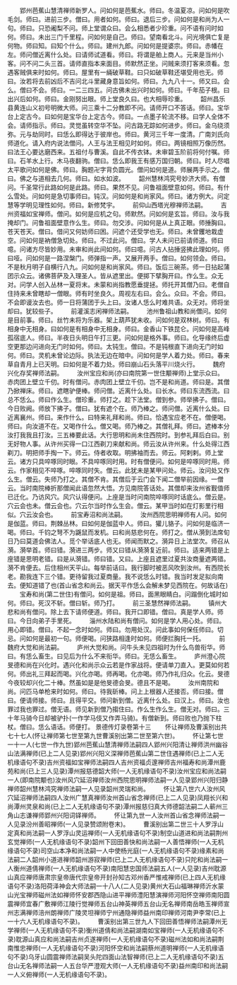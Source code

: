 <!-- { "loadSidebar": true } -->
　　郢州芭蕉山慧清禅师新罗人。问如何是芭蕉水。师曰。冬温夏凉。问如何是吹毛剑。师曰。进前三步。僧曰。用者如何。师曰。退后三步。问如何是和尚为人一句。师曰。只恐阇梨不问。师上堂谓众曰。会么相悉者少珍重。问不语有问时如何。师曰。未出三门千里程。问如何是自己。师曰。望南看北斗。问光境俱亡复是何物。师曰知。曰知个什么。师曰。建州九郎。问如何是提婆宗。师曰。赤幡在左。师问僧近离什么处。曰请师试道看。师曰。将谓是舶上商人。元来是当州小客。问不问二头三首。请师直指本来面目。师默然正坐。问贼来须打客来须看。忽遇客贼俱来时如何。师曰。屋里有一緉破草鞋。曰只如破草鞋还堪受用也无。师曰。汝若将去前凶后不吉问北斗里藏身意旨如何。师曰。九九八十一。师又曰。会么。僧曰不会。师曰。一二三四五。问古佛未出兴时如何。师曰。千年茄子根。曰出兴后如何。师曰。金刚努出眼。师上堂良久曰。也大相辱珍重。
　　韶州昌乐县黄连山义初号明微大师。问三乘十二分教即不问。请师开口不答话。师曰。宝华台上定古今。曰如何是宝华台上定古今。师曰。一点墨子轮流不移。曰学人全体不会。请师指示。师曰。灵觉虽转空华不坠。问古路无踪如何进步。师曰。金乌绕须弥。元与劫同时。曰恁么即得达于彼岸也。师曰。黄河三千年一度清。广南刘氏向师道化。请入府内说法僧问。人王与法王相见时如何。师曰。两镜相照万像历然。曰法王心要达磨西来。五祖付与曹溪。自此不传衣钵。未审碧玉阶前将何付嘱。师曰。石羊水上行。木马夜翻驹。僧曰。恁么即我王有感万国归朝。师曰。时人尽唱太平歌问如何是佛。师曰。胸题卍字背负圆光。僧问如何是道。师展两手示之。僧曰。佛之与道相去几何。师曰。如水如波。
　　韶州慧林鸿究号妙济大师。有僧问。千圣常行此路如何是此路。师曰。果然不见。问鲁祖面壁意如何。师曰。有什么雪处。问如何是急切事师曰。钝汉。问如何是和尚家风。师曰。诸方例大。问定慧等学明见理性如何。师曰。新修梵宇。
　　前仰山西塔光穆禅师法嗣。
　　吉州资福如宝禅师。僧问。如何是应机之句。师默然。问如何是玄旨。师曰。汝与我掩却门。问鲁祖面壁意作么生。师曰。勿交涉。问如何是从上真正眼。师捶胸曰。苍天苍天。僧曰。借问又何妨师曰困。问遮个还受学也无。师曰。未曾钁地栽虚空。问如何是衲僧急切处。师曰。不过此问。僧曰。学人未问已前请师道。师曰噫。问诸方尽皆妙用。未审和尚此间如何。师曰噫。问古人拈捶竖拂此理如何。师曰哑。问如何是一路涅槃门。师弹指一声。又展开两手。僧曰。如何领会。师曰。不是秋月明子自横行八九。问如何是和尚家风。师曰。饭后三碗茶。师一日拈起蒲团示众云。诸佛菩萨及入理圣人。皆从遮里出。便掷下擘胸开曰。作么生。众无对。问学人创入丛林一夏将末。未蒙和尚指教愿垂提拯。师托开其僧乃曰。老僧自住持来未曾瞎却一僧眼。师有时坐良久。周视左右曰。会么。众曰。不会。师曰。不会即谩汝去也。师一日将蒲团于头上曰。汝诸人恁么时难共语。众无对。师将坐却曰。犹较些子。
　　前灌溪志闲禅师法嗣。
　　池州鲁祖山教和尚僧问。如何是目前事。师曰。丝竹未将为乐器。架上葫芦犹未收。问如何是双林树。师曰。有相身中无相身。曰如何是有相身中无相身。师曰。金香山下铁昆仑。问如何是高峰孤宿底人。师曰。半夜日头明日午打三更。问如何是格外事。师曰。化导缘终后虚空更那边问进向无门时如何。师曰。太钝生。僧曰。不是钝根直下进向无门时如何。师曰。灵机未曾论边际。执法无边在暗中。问如何是学人着力处。师曰。春来草自青月上已天明。曰如何是不着力处。师曰崩山石头落平川烧火行。
　　魏府兴化存奖禅师法嗣。
　　汝州宝应和尚(亦曰南院第一世住颙禅师)上堂示众曰。赤肉团上壁立千仞。时有僧问。赤肉团上壁立千仞。岂不是和尚道。师曰是。其僧乃掀禅床。师曰。遮瞎驴便棒。师问僧。近离什么处。曰长水。师曰东流西流。曰总不恁么。师曰作么生。僧珍重。师打之。趁下法堂。僧到参。师举拂子。僧曰。今日败阙。师放下拂子。僧曰。犹有遮个在。师乃棒之。师问僧。近离什么处。曰近离襄州。师曰。来作什么。曰特来礼拜和尚。师曰。恰遇宝应老不在。僧便喝。师曰。向汝道不在。又喝作什么。僧又喝。师乃棒之。其僧礼拜。师曰。遮棒本分汝打我我且打汝。三五棒要此话。大行思明和尚未住西院时。到参礼拜后白曰。别无好物人事。从许州买得一口江西剃刀来献和尚。师云汝从许州来。什么处得江西剃刀。明把师手掏一下。师云。侍者收取。明拂袖而去。师云。阿剌剌。师上堂云。诸方只具啐啄同时眼。不具啐啄同时用。时有僧便问。如何是啐啄同时用。师云。作家相见不啐啄。啐啄同时失。僧云。此犹未是某甲问处。师云。汝问处又作么生。僧云。失师乃打之。其僧不肯。其僧后于云门会下闻二僧举前因缘。一僧云。当时南院棒折那僧闻此语忽然大悟。方见南院答话处。其僧却来汝州省觐值师已迁化。乃访风穴。风穴认得便问。上座是当时问南院啐啄同时话底么。僧云是。穴云会也未。僧云会也。穴云尔当时作么生会。僧云。某甲当时如在灯影里行相似。穴云汝会也。
　　前宝寿沼和尚法嗣。
　　汝州西院思明禅师有人问。如何是伽蓝。师曰。荆棘丛林。曰如何是伽蓝中人。师曰。獾儿貉子。问如何是临济一喝。师曰。千钧之弩不为鼷鼠而发机。曰和尚慈悲何在。师打之。僧从漪到法席旬日乃曰莫道会佛法人。觅个举话底人也无。师闻而默之。漪异日上法堂次。师召从漪。漪举首。师曰错。漪进三两步。师又曰错从漪漪复近前。师曰。适来两错是上座错是思明老错。曰是从漪错。师曰错。又曰。上座且遮里过夏共汝商量遮两错。漪不肯便去。后住相州天平山。每举前话曰。我行脚时被恶风吹到汝州。有西院长老。勘我连下三个错。更待留我过夏商量。我不说恁么时错。我当时发足拟向南去。便知道错了也(首山省念和尚云。据天平作恁么会解未梦见西院在。何故话在)
　　宝寿和尚(第二世住)有僧问。如何是祖。师曰。面黑眼睛白。问蹋倒化城时如何。师曰。死汉不斩。僧曰斩。师乃打。
　　前三圣慧然禅师法嗣。
　　镇州大悲和尚有僧问。除上去下请师便道。师曰。我开口即错。僧曰。真是学人师。师曰。今日向弟子手里死。
　　淄州水陆和尚有僧问。如何是学人用心处。师曰。用心即错。僧曰。不起一念时如何。师曰。勿用处汉。问此事如何保任师曰。切忌。问如何是最初一句。师便喝。问狭路相逢时如何。师便拦胸托一托。
　　前魏府大觉和尚法嗣。
　　庐州大觉和尚。问牛头未见四祖时为什么鸟兽衔华。师曰。有恁么畜生。曰见后为什么不来衔华。师曰。无恁么畜生。
　　庐州澄心院旻德和尚在兴化时。遇兴化和尚示众云若是作家战将。便请单刀直入。更莫如何若何。师出礼三拜起而喝。兴化亦喝。师再喝。化亦喝。师乃作礼归众。化云。旻德今夜较却兴化二十棒。然虽如是是他旻德会旻。德且不是喝。
　　汝州南院和尚。问匹马单枪来时如何。师曰。待我斫棒。问上上根器人还接否。师曰接。僧曰。便请师接。师曰。且得平交。师问新到僧。近离什么处。曰汉上。师曰。汝也罪过我也罪过。僧无语。师见新到僧乃搊住曰。作么生作么生。僧无对。师曰。三十年马骑今日却被驴扑(一作学马伎又作弄马骑)。有僧新到。师曰败也乃抛下柱杖。僧曰。恁么语话。师便打。
景德传灯录卷第十三
　　怀让禅师及曹溪别出共七十七人(怀让禅师第七世至第九世曹溪别出第二世至第六世)。
　　怀让第七世一十一人(七世一作九世)郢州芭蕉山慧清禅师法嗣四人郢州兴阳清让禅师洪州幽谷山法满禅师(已上二人见录)郢州兴阳义深禅师芭蕉山第二世住遇禅师(已上二人无机缘语句不录)吉州资福如宝禅师法嗣四人吉州资福贞邃禅师吉州福寿和尚潭州鹿苑和尚(已上三人见录)潭州报慈德韶大师(一人无机缘语句不录)汝州宝应和尚法嗣一人(即南院颙也)汝州风穴延沼禅师汝州西院思明禅师法嗣一人见录郢州兴阳归静禅师韶州慧林鸿究禅师法嗣一人见录韶州灵瑞和尚。
　　怀让第八世六人汝州风穴延沼禅师法嗣四人汝州广慧真禅师汝州首山省念禅师(已上二人见录)凤翔长兴和尚潭州灵泉和尚(已上二人无机缘语句不录)潭州报慈归真大师德韶法嗣二人蕲州三角山志谦禅师郢州兴阳词铎禅师。
　　怀让第九世一人汝州首山省念禅师法嗣一人见录汾州善昭禅师(一人见录赞颂附卷末)。
　　曹溪别出第二世三十人罗浮山定真和尚法嗣一人罗浮山灵运禅师(一人无机缘语句不录)制空山道进和尚法嗣荆州玄觉禅师(一人无机缘语句不录)韶州下回田善快和尚法嗣一人善悟禅师(一人无机缘语句不录)司空山本净和尚法嗣一人中使杨光庭(一人无机缘语句不录)缘素和尚法嗣二人韶州小道进禅师韶州游寂禅师(已上二人无机缘语句不录)只陀和尚法嗣一人衡州道倩禅师(一人无机缘语句不录)南阳慧忠国师法嗣五人(一人见录)吉州耽源山真应禅师唐肃宗皇帝唐代宗皇帝开封孙知古邓州香严惟戒禅师(已上四人无机缘语句不录)洛阳荷泽神会大师法嗣一十八人(二人见录)黄州大石山福琳禅师沂水蒙山光宝禅师磁州法如禅师怀安郡西隐山进平禅师澧阳慧演禅师河阳怀空禅师南阳圆震禅师宜春广敷禅师江陵行觉禅师五台山神英禅师五台山无名禅师南岳皓玉禅师宣州志满禅师涪州朗禅师广陵灵坦禅师宁州通隐禅师益州南印禅师河南尹李常(已上一十六人无机缘语句不录)。
　　曹溪别出第三世九人下回田善悟禅师法嗣潭州无学禅师(一人无机缘语句不录)衡州道倩和尚法嗣湖南如宝禅师(一人无机缘语句不录)耽源山真应和尚法嗣吉州贞遂禅师(一人无机缘语句不录)磁州法如和尚法嗣荆南惟忠禅师(一人无机缘语句不录)河阳怀空和尚法嗣蔡州道明禅师(一人无机缘语句不录)乌牙山圆震禅师法嗣吴头陀四面山法智禅师(已上二人无机缘语句不录)五台山无名禅师法嗣一人五台华严澄观大师(一人无机缘语句不录)益州南印和尚法嗣一人义俯禅师(一人无机缘语句不录)。

